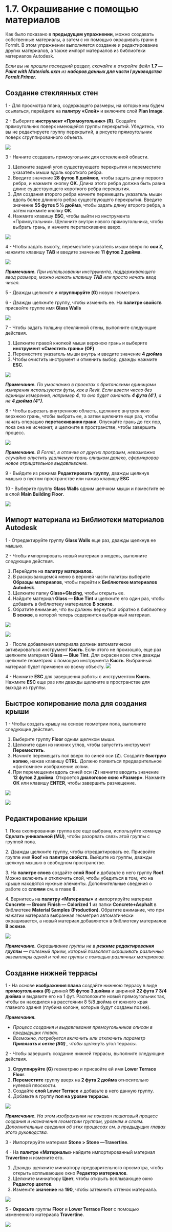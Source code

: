 # 1.7. Окрашивание с помощью материалов

Как было показано в **предыдущем упражнении**, можно создавать собственные материалы, а затем с их помощью окрашивать грани в FormIt. В этом упражнении выполняется создание и редактирование других материалов, а также импорт материалов из библиотеки материалов Autodesk.

_Если вы не прошли последний раздел, скачайте и откройте файл_ _**1.7 — Paint with Materials.axm**_ _из_ _**наборов данных для части I руководства FormIt Primer**._

## **Создание стеклянных стен**

1 - Для просмотра плана, содержащего размеры, на которые мы будем ссылаться, перейдите на **палитру «Слой»** и включите слой **Plan Image**.

2 - Выберите **инструмент «Прямоугольник» \(R\)**. Создайте прямоугольник поверх имеющейся группы перекрытий. Убедитесь, что вы не редактируете группу перекрытий, а рисуете прямоугольник поверх сгруппированного объекта.

![](../../.gitbook/assets/0%20%283%29.png)

3 - Начните создавать прямоугольник для остекленной области.

1. Щелкните задний угол существующего перекрытия и переместите указатель мыши вдоль короткого ребра.
2. Введите значение **28 футов 8 дюймов**, чтобы задать длину первого ребра, и нажмите кнопку **ОК**. Длина этого ребра должна быть равна длине существующего короткого ребра перекрытия.
3. Для создания второго ребра начните перемещать указатель мыши вдоль более длинного ребра существующего перекрытия. Введите значение **55 футов 5 ½ дюйма**, чтобы задать длину второго ребра, а затем нажмите кнопку **ОК**.
4. Нажмите клавишу **ESC**, чтобы выйти из инструмента «Прямоугольник». Щелкните внутри нового прямоугольника, чтобы выбрать грань, и начните перетаскивание вверх.

![](../../.gitbook/assets/1%20%283%29.png)

4 - Чтобы задать высоту, переместите указатель мыши вверх по **оси Z**, нажмите клавишу **TAB** и введите значение **11 футов 2 дюйма**.

![](../../.gitbook/assets/2%20%284%29.png)

_**Примечание.**_ _При использовании инструмента, поддерживающего ввод размера, можно нажать клавишу_ _**TAB**_ _или просто начать ввод чисел._

5 - Дважды щелкните и **сгруппируйте \(G\)** новую геометрию.

6 - Дважды щелкните группу, чтобы изменить ее. На **палитре свойств** присвойте группе имя **Glass Walls**

![](../../.gitbook/assets/3%20%283%29.png)

7 - Чтобы задать толщину стеклянной стены, выполните следующие действия.

1. Щелкните правой кнопкой мыши верхнюю грань и выберите **инструмент «Сместить грань» \(OF\)**
2. Переместите указатель мыши внутрь и введите значение **4 дюйма**
3. Чтобы очистить инструмент и отменить выбор, дважды нажмите **ESC**.

![](../../.gitbook/assets/4%20%2817%29.png)

​_**Примечание.**_ _По умолчанию в проектах с британскими единицами измерения используются футы, как в Revit. Если ввести число без единицы измерения, например_ _**4**, то оно будет означать_ _**4 фута \(4'\)**_, _а не_ _**4 дюйма \(4"\)**._

8 - Чтобы вырезать внутреннюю область, щелкните внутреннюю верхнюю грань, чтобы выбрать ее, а затем щелкните еще раз, чтобы начать операцию **перетаскивания грани**. Опускайте грань до тех пор, пока она не исчезнет, и щелкните в пространстве, чтобы завершить процесс.

![](../../.gitbook/assets/5%20%2812%29.png)

_**Примечание.**_ _В FormIt, в отличие от других программ, невозможно случайно опустить удаляемую грань слишком далеко, сформировав новое отрицательное выдавливание._

9 - Выйдите из режима **Редактировать группу**, дважды щелкнув мышью в пустом пространстве или нажав клавишу **ESC**

10 - Выберите группу **Glass Walls** одним щелчком мыши и поместите ее в слой **Main Building Floor**.

![](../../.gitbook/assets/6%20%2813%29.png)

## **Импорт материала из Библиотеки материалов Autodesk**

1 - Отредактируйте группу **Glass Walls** еще раз, дважды щелкнув ее мышью.

2 - Чтобы импортировать новый материал в модель, выполните следующие действия.

1. Перейдите на **палитру материалов**.
2. В раскрывающемся меню в верхней части палитры выберите **Образцы материалов**, чтобы перейти к **Библиотеке материалов Autodesk**. ​
3. Щелкните папку **Glass+Glazing**, чтобы открыть ее.
4. Найдите материал **Glass — Blue Tint** и щелкните его один раз, чтобы добавить в библиотеку материалов **В эскизе**.
5. Обратите внимание, что вы должны вернуться обратно в библиотеку **В эскизе**, в которой теперь содержится выбранный материал.

![](../../.gitbook/assets/7%20%288%29.png)

![](../../.gitbook/assets/8%20%288%29.png)

3 - После добавления материала должен автоматически активироваться инструмент **Кисть**. Если этого не произошло, еще раз щелкните материал **Glass — Blue Tint**. Для окраски всех стен дважды щелкните геометрию с помощью инструмента **Кисть**. Выбранный материал будет применен ко всему объекту. ![](../../.gitbook/assets/9%20%281%29.png)​

4 - Нажмите **ESC** для завершения работы с инструментом **Кисть**. Нажмите **ESC** еще раз или дважды щелкните в пространстве для выхода из группы.

## **Быстрое копирование пола для создания крыши**

1 - Чтобы создать крышу на основе геометрии пола, выполните следующие действия.

1. Выберите группу **Floor** одним щелчком мыши.
2. Щелкните один из нижних углов, чтобы запустить инструмент **Переместить**.
3. Начните перемещать пол вверх по синей оси \(**Z**\). Создайте **быструю копию**, нажав клавишу **CTRL**. Должно появиться предварительное «фантомное» изображение копии.​ 
4. При перемещении вдоль синей оси \(**Z**\) начните вводить значение **12 футов 2 дюйма**. Откроется **диалоговое окно «Размер»**. Нажмите **ОК** или клавишу **ENTER**, чтобы завершить размещение.

![](../../.gitbook/assets/10%20%281%29.png)

![](../../.gitbook/assets/11%20%281%29.png)

## **Редактирование крыши**

1. Пока скопированная группа все еще выбрана, используйте команду **Сделать уникальной \(MU\)**, чтобы разорвать связь этой группы с группой пола.

2. Дважды щелкните группу, чтобы отредактировать ее. Присвойте группе имя **Roof** на **палитре свойств**. Выйдите из группы, дважды щелкнув мышью в свободном пространстве.

3. На **палитре слоев** создайте **слой** **Roof** и добавьте в него группу **Roof**. Можно включить и отключить слой, чтобы убедиться в том, что на крыше находятся нужные элементы. Дополнительные сведения о работе со **слоями** см. в главе **6**.

4. Вернитесь на **палитру «Материалы»** и импортируйте материал **Concrete — Broom Finish — Colorized 1** из папки **Concrete+Asphalt** в библиотеке **Material Samples** **\(Production\)**. Обратите внимание, что при нажатии материала выбранная геометрия автоматически окрашивается, а новый материал добавляется в библиотеку материалов **В эскизе**.

![](../../.gitbook/assets/12.jpeg)

_**Примечание.**_ _Окрашивание группы не в_ _**режиме редактирования группы**_ _— полезный прием, который позволяет окрашивать различные экземпляры одной и той же группы с помощью различных материалов._

## **Создание нижней террасы**

1 - На основе **изображения плана** создайте нижнюю террасу в виде **прямоугольника \(R\)** длиной **55 футов 3 дюйма** и шириной **22 фута 7 3/4 дюйма** и выдавите его на 1 фут. Расположите новый прямоугольник так, чтобы он находился на расстоянии 8 5/8 дюйма от южного края главного здания \(глубина колонн, которые будут созданы позже\).

_**Примечания.**_

* _Процесс создания и выдавливания прямоугольников описан в предыдущих главах._
* _Возможно, потребуется включить или отключить параметр_ _**Привязать к сетке \(SG\)**_ _, чтобы щелкнуть_ угол террасы.

2 - Чтобы завершить создание нижней террасы, выполните следующие действия.

1. **Сгруппируйте \(G\)** геометрию и присвойте ей имя **Lower Terrace Floor**.
2. **Переместите** группу вверх на **2 фута 2 дюйма** относительно нулевой плоскости.
3. Создайте **слой** **Lower Terrace** и добавьте в него данную группу.
4. Добавьте в группу **пол на уровне террасы**.

![](../../.gitbook/assets/13%20%281%29.png)

_**Примечание.**_ _На этом изображении не показан пошаговый процесс создания и назначения геометрии группам, уровням и слоям. Дополнительные сведения об этих процессах см. в предыдущих главах этого руководства._

3 - Импортируйте материал **Stone > Stone —Travertine**.

4 - На **палитре «Материалы»** найдите импортированный материал **Travertine** и измените его.

1. Дважды щелкните миниатюру предварительного просмотра, чтобы открыть всплывающее окно **Редактор материалов**.
2. Щелкните миниатюру **Цвет**, чтобы открыть всплывающее окно **Редактор цветов**.
3. Измените **значение** на **190**, чтобы затемнить оттенок материала.

![](../../.gitbook/assets/14%20%282%29.png)

5 - **Окрасьте** группы **Floor** и **Lower Terrace Floor** с помощью измененного материала **Travertine**.

![](../../.gitbook/assets/15.jpeg)

